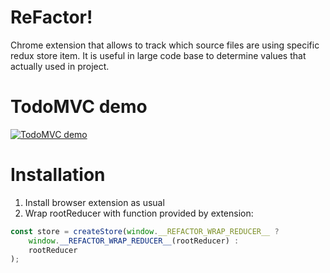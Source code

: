 # ReFactor!

Chrome extension that allows to track which source files are using specific redux store item. It is useful in large code base to determine values that actually used in project.

# TodoMVC demo

[![TodoMVC demo](https://img.youtube.com/vi/jElO0m6JP8Y/maxresdefault.jpg)](https://www.youtube.com/watch?v=jElO0m6JP8Y)

# Installation

1. Install browser extension as usual
2. Wrap rootReducer with function provided by extension:
```js
const store = createStore(window.__REFACTOR_WRAP_REDUCER__ ?
    window.__REFACTOR_WRAP_REDUCER__(rootReducer) :
    rootReducer
);
```
